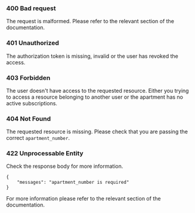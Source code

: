 ### 400 Bad request

The request is malformed. Please refer to the relevant section of the 
documentation.

### 401 Unauthorized

The authorization token is missing, invalid or the user has revoked the access.

### 403 Forbidden

The user doesn't have access to the requested resource. Either you trying 
to access a resource belonging to another user or the apartment has no 
active subscriptions.

### 404 Not Found

The requested resource is missing. Please check that you are passing 
the correct `apartment_number`.

### 422 Unprocessable Entity

Check the response body for more information.
```
{
    "messages": "apartment_number is required"
}
```

For more information please refer to the relevant section of the 
documentation.